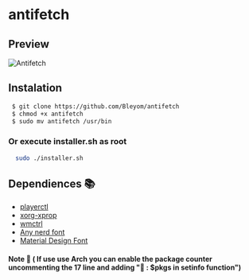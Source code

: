 # antifetch

## Preview 
![Antifetch](https://i.ibb.co/sqn9gNp/2022-02-08-235418-1366x768-scrot.png)

## Instalation

```bash
 $ git clone https://github.com/Bleyom/antifetch
 $ chmod +x antifetch
 $ sudo mv antifetch /usr/bin
```
### Or execute installer.sh as root
```bash
  sudo ./installer.sh
```

## Dependiences 📚
- [playerctl](https://archlinux.org/packages/community/x86_64/playerctl/)
- [xorg-xprop](https://archlinux.org/packages/extra/x86_64/xorg-xprop/)
- [wmctrl](https://archlinux.org/packages/community/x86_64/wmctrl/)
- [Any nerd font](https://www.nerdfonts.com/)
- [Material Design Font](https://aur.archlinux.org/packages/ttf-material-design-icons/)


#### Note 📎 ( If use use Arch you can enable the package counter uncommenting the 17 line and adding " : $pkgs in setinfo function")
